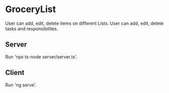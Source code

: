 # GroceryList 
User can add, edit, delete items on different Lists.
User can add, edit, delete tasks and responsibilites.

## Server
Run 'npx ts-node server/server.ts'.

## Client
Run 'ng serve'.

